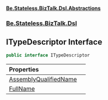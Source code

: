 #### [Be.Stateless.BizTalk.Dsl.Abstractions](README.md 'README')
### [Be.Stateless.BizTalk.Dsl](Be.Stateless.BizTalk.Dsl.md 'Be.Stateless.BizTalk.Dsl')

## ITypeDescriptor Interface

```csharp
public interface ITypeDescriptor
```

| Properties | |
| :--- | :--- |
| [AssemblyQualifiedName](ITypeDescriptor.AssemblyQualifiedName.md 'Be.Stateless.BizTalk.Dsl.ITypeDescriptor.AssemblyQualifiedName') | |
| [FullName](ITypeDescriptor.FullName.md 'Be.Stateless.BizTalk.Dsl.ITypeDescriptor.FullName') | |

